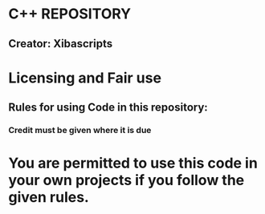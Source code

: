 # C++ REPOSITORY
## Creator: Xibascripts

# Licensing and Fair use
## Rules for using Code in this repository:
### Credit must be given where it is due

# You **are** permitted to use this code in your own projects if you follow the given rules.
